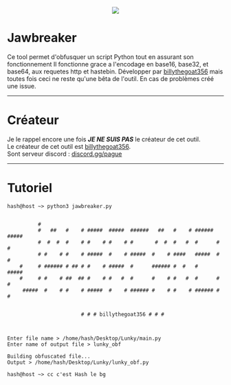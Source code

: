 <p align="center">
  <a href="https://discord.gg/75V8N8sb7n"><img src="https://cdn.discordapp.com/icons/856585757984817212/5fedabbe6c1576dffc712e59e3072f9f.webp?size=128"></a>

# Jawbreaker
Ce tool permet d'obfusquer un script Python tout en assurant son fonctionnement Il fonctionne grace a l'encodage en base16, base32, et base64, aux requetes http et hastebin. Développer par <a href="https://github.com/billythegoat356">billythegoat356</a> mais toutes fois ceci ne reste qu'une bêta de l'outil. En cas de problèmes créé une issue.
  
-----
  
# Créateur
Je le rappel encore une fois __***JE NE SUIS PAS***__ le créateur de cet outil.
<br>
Le créateur de cet outil est <a href="https://github.com/billythegoat356">billythegoat356</a>.
<br>
Sont serveur discord : <a href="https://discord.gg/75V8N8sb7n">discord.gg/pague</a>
  
-----
  
# Tutoriel
```
hash@host ~> python3 jawbreaker.py
  
                                                                                    
          #                                                                
          #   ##   #    # #####  #####  ######   ##   #    # ###### #####  
          #  #  #  #    # #    # #    # #       #  #  #   #  #      #    # 
          # #    # #    # #####  #    # #####  #    # ####   #####  #    # 
    #     # ###### # ## # #    # #####  #      ###### #  #   #      #####  
    #     # #    # ##  ## #    # #   #  #      #    # #   #  #      #   #  
     #####  #    # #    # #####  #    # ###### #    # #    # ###### #    # 
                                                                                                                                                          

                        # # # billythegoat356 # # #



Enter file name > /home/hash/Desktop/Lunky/main.py
Enter name of output file > lunky_obf   

Building obfuscated file...
Output > /home/hash/Desktop/Lunky/lunky_obf.py
  
hash@host ~> cc c'est Hash le bg
```
